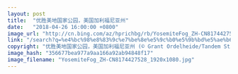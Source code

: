 ```yaml
---
layout: post
title:  "优胜美地国家公园，美国加利福尼亚州"
date:   "2018-04-26 16:00:00 +0800"
image_url: "http://cn.bing.com/az/hprichbg/rb/YosemiteFog_ZH-CN8174427528_1920x1080.jpg"
link: "/search?q=%e4%bc%98%e8%83%9c%e7%be%8e%e5%9c%b0%e5%9b%bd%e5%ae%b6%e5%85%ac%e5%9b%ad&form=hpcapt&mkt=zh-cn"
copyright: "优胜美地国家公园，美国加利福尼亚州 (© Grant Ordelheide/Tandem Stills + Motion)"
image_hash: "356677bea977a9aa166a92ab94848f17"
image_filename: "YosemiteFog_ZH-CN8174427528_1920x1080.jpg"
---
```

